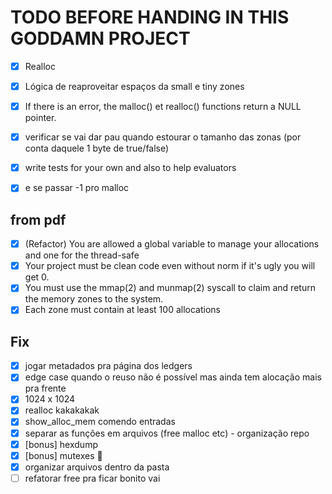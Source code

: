# TODO BEFORE HANDING IN THIS GODDAMN PROJECT

- [x] Realloc
- [x] Lógica de reaproveitar espaços da small e tiny zones
- [x] If there is an error, the malloc() et realloc() functions return a NULL pointer.
- [x] verificar se vai dar pau quando estourar o tamanho das zonas (por conta daquele 1 byte de true/false)
- [x] write tests for your own and also to help evaluators
- [x] e se passar -1 pro malloc


## from pdf
- [x] (Refactor) You are allowed a global variable to manage your allocations and one for the thread-safe
- [x] Your project must be clean code even without norm if it's ugly you will get 0.
- [x] You must use the mmap(2) and munmap(2) syscall to claim and return the memory zones to the system.
- [x] Each zone must contain at least 100 allocations

## Fix
- [x] jogar metadados pra página dos ledgers
- [x] edge case quando o reuso não é possível mas ainda tem alocação mais pra frente
- [x] 1024 x 1024
- [x] realloc kakakakak
- [x] show_alloc_mem comendo entradas
- [x] separar as funções em arquivos (free malloc etc) - organização repo
- [x] [bonus] hexdump
- [x] [bonus] mutexes 👀
- [x] organizar arquivos dentro da pasta
- [ ] refatorar free pra ficar bonito vai